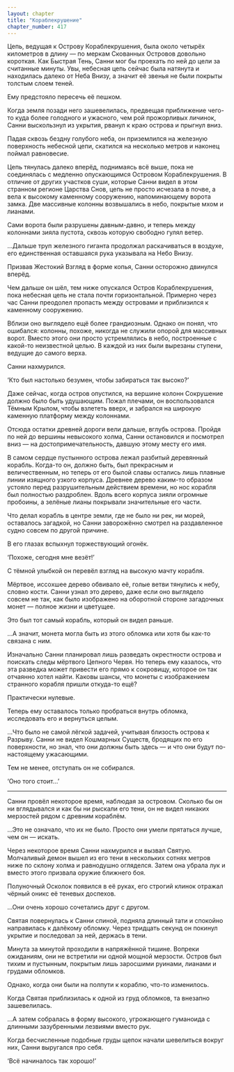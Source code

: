 ```yaml
---
layout: chapter
title: "Кораблекрушение"
chapter_number: 417
---
```


Цепь, ведущая к Острову Кораблекрушения, была около четырёх километров в длину — по меркам Скованных Островов довольно короткая. Как Быстрая Тень, Санни мог бы проехать по ней до цели за считанные минуты. Увы, небесная цепь сейчас была натянута и находилась далеко от Неба Внизу, а значит её звенья не были покрыты толстым слоем теней.

Ему предстояло пересечь её пешком.

Когда земля позади него зашевелилась, предвещая приближение чего-то куда более голодного и ужасного, чем рой прожорливых личинок, Санни выскользнул из укрытия, рванул к краю острова и прыгнул вниз.

Падая сквозь бездну голубого неба, он приземлился на железную поверхность небесной цепи, скатился на несколько метров и наконец поймал равновесие.

Цепь тянулась далеко вперёд, поднимаясь всё выше, пока не соединялась с медленно опускающимся Островом Кораблекрушения. В отличие от других участков суши, которые Санни видел в этом странном регионе Царства Снов, цепь не просто исчезала в почве, а вела к высокому каменному сооружению, напоминающему ворота замка. Две массивные колонны возвышались в небо, покрытые мхом и лианами.

Сами ворота были разрушены давным-давно, и теперь между колоннами зияла пустота, сквозь которую свободно гулял ветер.

…Дальше труп железного гиганта продолжал раскачиваться в воздухе, его единственная оставшаяся рука указывала на Небо Внизу.

Призвав Жестокий Взгляд в форме копья, Санни осторожно двинулся вперёд.

Чем дальше он шёл, тем ниже опускался Остров Кораблекрушения, пока небесная цепь не стала почти горизонтальной. Примерно через час Санни преодолел пропасть между островами и приблизился к каменному сооружению.

Вблизи оно выглядело ещё более грандиозным. Однако он понял, что ошибался: колонны, похоже, никогда не служили опорой для массивных ворот. Вместо этого они просто устремлялись в небо, построенные с какой-то неизвестной целью. В каждой из них были вырезаны ступени, ведущие до самого верха.

Санни нахмурился.

‘Кто был настолько безумен, чтобы забираться так высоко?’

Даже сейчас, когда остров опустился, на вершине колонн Сокрушение должно было быть удушающим. Пожал плечами, он воспользовался Тёмным Крылом, чтобы взлететь вверх, и забрался на широкую каменную платформу между колоннами.

Отсюда остатки древней дороги вели дальше, вглубь острова. Пройдя по ней до вершины невысокого холма, Санни остановился и посмотрел вниз — на достопримечательность, давшую этому месту его имя.

В самом сердце пустынного острова лежал разбитый деревянный корабль. Когда-то он, должно быть, был прекрасным и величественным, но теперь от его былой славы остались лишь плавные линии изящного узкого корпуса. Древнее дерево каким-то образом устояло перед разрушительным действием времени, но нос корабля был полностью раздроблен. Вдоль всего корпуса зияли огромные пробоины, а зелёные лианы покрывали значительные его части.

Что делал корабль в центре земли, где не было ни рек, ни морей, оставалось загадкой, но Санни заворожённо смотрел на раздавленное судно совсем по другой причине.

В его глазах вспыхнул торжествующий огонёк.

‘Похоже, сегодня мне везёт!’

С тёмной улыбкой он перевёл взгляд на высокую мачту корабля.

Мёртвое, иссохшее дерево обвивало её, голые ветви тянулись к небу, словно кости. Санни узнал это дерево, даже если оно выглядело совсем не так, как было изображено на оборотной стороне загадочных монет — полное жизни и цветущее.

Это был тот самый корабль, который он видел раньше.

…А значит, монета могла быть из этого обломка или хотя бы как-то связана с ним.

Изначально Санни планировал лишь разведать окрестности острова и поискать следы мёртвого Цепного Червя. Но теперь ему казалось, что эта разведка может привести его прямо к сокровищу, которое он так отчаянно хотел найти. Каковы шансы, что монеты с изображением странного корабля пришли откуда-то ещё?

Практически нулевые.

Теперь ему оставалось только пробраться внутрь обломка, исследовать его и вернуться целым.

…Что было не самой лёгкой задачей, учитывая близость острова к Разрыву. Санни не видел Кошмарных Существ, бродящих по его поверхности, но знал, что они должны быть здесь — и что они будут по-настоящему ужасающими.

Тем не менее, отступать он не собирался.

‘Оно того стоит…’

***

Санни провёл некоторое время, наблюдая за островом. Сколько бы он ни вглядывался и как бы ни рыскали его тени, он не видел никаких мерзостей рядом с древним кораблём.

…Это не означало, что их не было. Просто они умели прятаться лучше, чем он — искать.

Через некоторое время Санни нахмурился и вызвал Святую. Молчаливый демон вышел из его тени в нескольких сотнях метров ниже по склону холма и равнодушно огляделся. Затем она убрала лук и вместо этого призвала оружие ближнего боя.

Полуночный Осколок появился в её руках, его строгий клинок отражал чёрный оникс её теневых доспехов.

…Они очень хорошо сочетались друг с другом.

Святая повернулась к Санни спиной, подняла длинный тати и спокойно направилась к далёкому обломку. Через тридцать секунд он покинул укрытие и последовал за ней, держась в тени.

Минута за минутой проходили в напряжённой тишине. Вопреки ожиданиям, они не встретили ни одной мощной мерзости. Остров был тихим и пустынным, покрытым лишь заросшими руинами, лианами и грудами обломков.

Однако, когда они были на полпути к кораблю, что-то изменилось.

Когда Святая приблизилась к одной из груд обломков, та внезапно зашевелилась.

…А затем собралась в форму высокого, угрожающего гуманоида с длинными зазубренными лезвиями вместо рук.

Когда бесчисленные подобные груды щепок начали шевелиться вокруг них, Санни выругался про себя.

‘Всё начиналось так хорошо!’